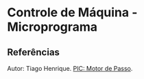 # Controle de Máquina - Microprograma

## Referências

Autor: Tiago Henrique. [PIC: Motor de Passo](http://microcontrolandos.blogspot.com/2013/06/pic-motor-de-passo.html).
